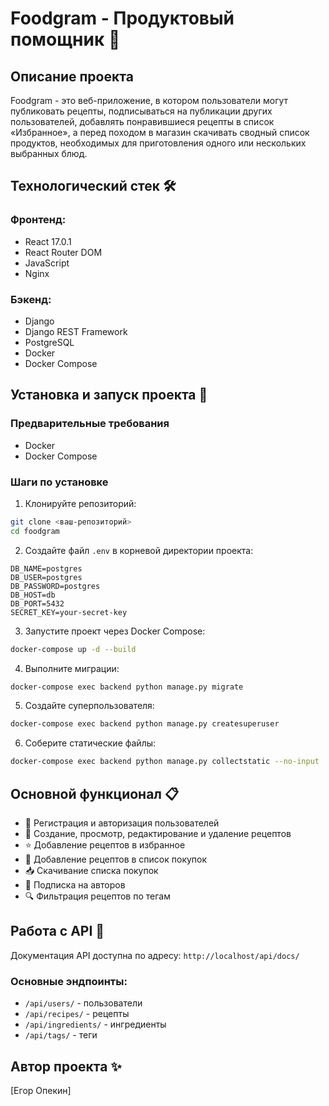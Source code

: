 # Foodgram - Продуктовый помощник 🍳

## Описание проекта

Foodgram - это веб-приложение, в котором пользователи могут публиковать рецепты, подписываться на публикации других пользователей, добавлять понравившиеся рецепты в список «Избранное», а перед походом в магазин скачивать сводный список продуктов, необходимых для приготовления одного или нескольких выбранных блюд.

## Технологический стек 🛠️

### Фронтенд:
- React 17.0.1
- React Router DOM
- JavaScript
- Nginx

### Бэкенд:
- Django
- Django REST Framework
- PostgreSQL
- Docker
- Docker Compose

## Установка и запуск проекта 🚀

### Предварительные требования
- Docker
- Docker Compose

### Шаги по установке

1. Клонируйте репозиторий:
```bash
git clone <ваш-репозиторий>
cd foodgram
```

2. Создайте файл `.env` в корневой директории проекта:
```
DB_NAME=postgres
DB_USER=postgres
DB_PASSWORD=postgres
DB_HOST=db
DB_PORT=5432
SECRET_KEY=your-secret-key
```

3. Запустите проект через Docker Compose:
```bash
docker-compose up -d --build
```

4. Выполните миграции:
```bash
docker-compose exec backend python manage.py migrate
```

5. Создайте суперпользователя:
```bash
docker-compose exec backend python manage.py createsuperuser
```

6. Соберите статические файлы:
```bash
docker-compose exec backend python manage.py collectstatic --no-input
```

## Основной функционал 📋

- 👤 Регистрация и авторизация пользователей
- 📝 Создание, просмотр, редактирование и удаление рецептов
- ⭐ Добавление рецептов в избранное
- 🛒 Добавление рецептов в список покупок
- 📥 Скачивание списка покупок
- 👥 Подписка на авторов
- 🔍 Фильтрация рецептов по тегам

## Работа с API 🔌

Документация API доступна по адресу: `http://localhost/api/docs/`

### Основные эндпоинты:
- `/api/users/` - пользователи
- `/api/recipes/` - рецепты
- `/api/ingredients/` - ингредиенты
- `/api/tags/` - теги

## Автор проекта ✨

[Егор Опекин]
